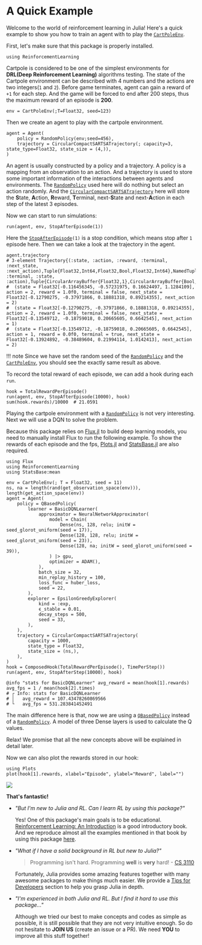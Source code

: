 # A Quick Example

Welcome to the world of reinforcement learning in Julia! Here's a quick example to show you how to train an agent with to play the [`CartPoleEnv`](@ref).

First, let's make sure that this package is properly installed.

```
using ReinforcementLearning
```

Cartpole is considered to be one of the simplest environments for **DRL(Deep Reinforcement Learning)** algorithms testing. The state of the Cartpole environment can be described with 4 numbers and the actions are two integers(`1` and `2`). Before game terminates, agent can gain a reward of `+1` for each step. And the game will be forced to end after 200 steps, thus the maximum reward of an episode is **200**. 

```
env = CartPoleEnv(;T=Float32, seed=123)
```

Then we create an agent to play with the cartpole environment.

```
agent = Agent(
    policy = RandomPolicy(env;seed=456),
    trajectory = CircularCompactSARTSATrajectory(; capacity=3, state_type=Float32, state_size = (4,)),
)
```

An agent is usually constructed by a policy and a trajectory. A policy is a mapping from an observation to an action. And a trajectory is used to store some important information of the interactions between agents and environments. The [`RandomPolicy`](@ref) used here will do nothing but select an action randomly. And the [`CircularCompactSARTSATrajectory`](@ref) here will store the **S**tate, **A**ction, **R**eward, **T**erminal, next-**S**tate and next-**A**ction in each step of the latest 3 episodes.

Now we can start to run simulations:

```
run(agent, env, StopAfterEpisode(1))
```

Here the [`StopAfterEpisode`](@ref)`(1)` is a stop condition, which means stop after `1` episode here.
Then we can take a look at the trajectory in the agent.

```
agent.trajectory
# 3-element Trajectory{(:state, :action, :reward, :terminal, :next_state, :next_action),Tuple{Float32,Int64,Float32,Bool,Float32,Int64},NamedTuple{(:reward, :terminal, :state, :action),Tuple{CircularArrayBuffer{Float32,1},CircularArrayBuffer{Bool,1},CircularArrayBuffer{Float32,2},CircularArrayBuffer{Int64,1}}}}:
#  (state = Float32[-0.116456345, -0.57231975, 0.16624497, 1.1284109], action = 2, reward = 1.0f0, terminal = false, next_state = Float32[-0.12790275, -0.37971866, 0.18881318, 0.89214355], next_action = 2)
#  (state = Float32[-0.12790275, -0.37971866, 0.18881318, 0.89214355], action = 2, reward = 1.0f0, terminal = false, next_state = Float32[-0.13549712, -0.18759018, 0.20665605, 0.6642545], next_action = 1) 
#  (state = Float32[-0.13549712, -0.18759018, 0.20665605, 0.6642545], action = 1, reward = 0.0f0, terminal = true, next_state = Float32[-0.13924892, -0.38489604, 0.21994114, 1.0142413], next_action = 2)
```

!!! note
    Since we have set the random seed of the [`RandomPolicy`](@ref) and the [`CartPoleEnv`](@ref), you should see the exactly same result as above.

To record the total reward of each episode, we can add a hook during each `run`.

```
hook = TotalRewardPerEpisode()
run(agent, env, StopAfterEpisode(10000), hook)
sum(hook.rewards)/10000  # 21.0591
```

Playing the cartpole environment with a [`RandomPolicy`](@ref) is not very interesting. Next we will use a DQN to solve the problem.

Because this package relies on [Flux.jl](https://github.com/FluxML/Flux.jl) to build deep learning models, you need to manually install Flux to run the following example. To show the rewards of each episode and the fps, [Plots.jl](https://github.com/JuliaPlots/Plots.jl) and [StatsBase.jl](https://github.com/JuliaStats/StatsBase.jl) are also required.

```
using Flux
using ReinforcementLearning
using StatsBase:mean

env = CartPoleEnv(; T = Float32, seed = 11)
ns, na = length(rand(get_observation_space(env))), length(get_action_space(env))
agent = Agent(
    policy = QBasedPolicy(
        learner = BasicDQNLearner(
            approximator = NeuralNetworkApproximator(
                model = Chain(
                    Dense(ns, 128, relu; initW = seed_glorot_uniform(seed = 17)),
                    Dense(128, 128, relu; initW = seed_glorot_uniform(seed = 23)),
                    Dense(128, na; initW = seed_glorot_uniform(seed = 39)),
                ) |> gpu,
                optimizer = ADAM(),
            ),
            batch_size = 32,
            min_replay_history = 100,
            loss_func = huber_loss,
            seed = 22,
        ),
        explorer = EpsilonGreedyExplorer(
            kind = :exp,
            ϵ_stable = 0.01,
            decay_steps = 500,
            seed = 33,
        ),
    ),
    trajectory = CircularCompactSARTSATrajectory(
        capacity = 1000,
        state_type = Float32,
        state_size = (ns,),
    ),
)
hook = ComposedHook(TotalRewardPerEpisode(), TimePerStep())
run(agent, env, StopAfterStep(10000), hook)

@info "stats for BasicDQNLearner" avg_reward = mean(hook[1].rewards) avg_fps = 1 / mean(hook[2].times)
# ┌ Info: stats for BasicDQNLearner
# │   avg_reward = 107.43478260869566
# └   avg_fps = 531.283841452491
```

The main difference here is that, now we are using a [`QBasedPolicy`](@ref) instead of a [`RandomPolicy`](@ref). A model of three Dense layers is used to calculate the Q values.

Relax! We promise that all the new concepts above will be explained in detail later.

Now we can also plot the rewards stored in our hook:

```
using Plots
plot(hook[1].rewards, xlabel="Episode", ylabel="Reward", label="")
```

![](https://github.com/JuliaReinforcementLearning/ReinforcementLearning.jl/raw/master/docs/src/assets/img/a_quick_example_cartpole_cpu_basic_dqn.png)


**That's fantastic!**

- *"But I'm new to Julia and RL. Can I learn RL by using this package?"*

    Yes! One of this package's main goals is to be educational. [Reinforcement Learning: An Introduction](http://incompleteideas.net/book/the-book-2nd.html) is a good introductory book. And we reproduce almost all the examples mentioned in that book by using this package [here](https://github.com/JuliaReinforcementLearning/ReinforcementLearningAnIntroduction.jl).

- *"What if I have a solid background in RL but new to Julia?"*

    > Programming isn't hard. Programming **well** is **very** hard!  - [CS 3110](https://www.cs.cornell.edu/courses/cs3110/)

    Fortunately, Julia provides some amazing features together with many awesome packages to make things much easier. We provide a [Tips for Developers](@ref) section to help you grasp Julia in depth.

- *"I'm experienced in both Julia and RL. But I find it hard to use this package..."*

    Although we tried our best to make concepts and codes as simple as possible, it is still possible that they are not very intuitive enough. So do not hesitate to **JOIN US** (create an issue or a PR). We need **YOU** to improve all this stuff together!